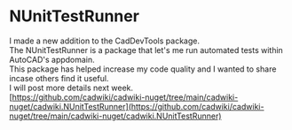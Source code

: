 ﻿# NUnitTestRunner  
I made a new addition to the CadDevTools package.  
The NUnitTestRunner is a package that let's me run automated tests within AutoCAD's appdomain.  
This package has helped increase my code quality and I wanted to share incase others find it useful.  
I will post more details next week.  
[https://github.com/cadwiki/cadwiki-nuget/tree/main/cadwiki-nuget/cadwiki.NUnitTestRunner](https://github.com/cadwiki/cadwiki-nuget/tree/main/cadwiki-nuget/cadwiki.NUnitTestRunner)  
